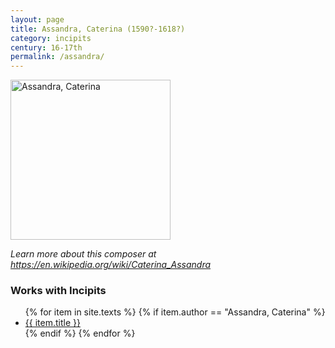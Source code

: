 ```yaml
---
layout: page
title: Assandra, Caterina (1590?-1618?)
category: incipits
century: 16-17th
permalink: /assandra/
---
```

<a title="Caterina Assandra, CC BY-SA 4.0" href="https://imslp.org/wiki/Category:Assandra,_Caterina"><img width="256" img align="middle" alt="Assandra, Caterina" src="https://imslp.org/images/thumb/7/70/Assandra%2C_Caterina.jpg/232px-Assandra%2C_Caterina.jpg"></a>

*Learn more about this composer at <a href="https://en.wikipedia.org/wiki/Caterina_Assandra" target="_blank">https://en.wikipedia.org/wiki/Caterina_Assandra</a>*
<br/>

### Works with Incipits
<ul class="texts">
    {% for item in site.texts %}
      {% if item.author == "Assandra, Caterina" %}
          <li class="text-title">
          <a href="{{ site.baseurl }}{{ item.url }}">
        {{ item.title }}
              </a>
    </li>
      {% endif %}
    {% endfor %}
</ul>